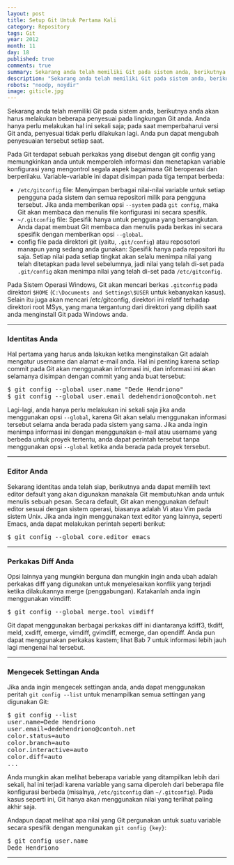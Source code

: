 ```yaml
---
layout: post
title: Setup Git Untuk Pertama Kali
category: Repository
tags: Git
year: 2012
month: 11
day: 18
published: true
comments: true
summary: Sekarang anda telah memiliki Git pada sistem anda, berikutnya anda akan harus melakukan beberapa penyesuai pada lingkungan Git anda. Anda hanya perlu melakukan hal ini sekali saja; pada saat memperbaharui versi Git anda, penyesuai tidak perlu dilakukan lagi.
description: "Sekarang anda telah memiliki Git pada sistem anda, berikutnya anda akan harus melakukan beberapa penyesuai pada lingkungan Git anda. Anda hanya perlu melakukan hal ini sekali saja; pada saat memperbaharui versi Git anda, penyesuai tidak perlu dilakukan lagi"
robots: "noodp, noydir"
image: giticle.jpg
---
```

<p>Sekarang anda telah memiliki Git pada sistem anda, berikutnya anda akan harus melakukan beberapa penyesuai pada lingkungan Git anda. Anda hanya perlu melakukan hal ini sekali saja; pada saat memperbaharui versi Git anda, penyesuai tidak perlu dilakukan lagi. Anda pun dapat mengubah penyesuaian tersebut setiap saat.</p><p>Pada Git terdapat sebuah perkakas yang disebut dengan git config yang memungkinkan anda untuk memperoleh informasi dan menetapkan variable konfigurasi yang mengontrol segala aspek bagaimana Git beroperasi dan berperilaku. Variable-variable ini dapat disimpan pada tiga tempat berbeda:</p><ul><li><code>/etc/gitconfig</code> file: Menyimpan berbagai nilai-nilai variable untuk setiap pengguna pada sistem dan semua repositori milik para pengguna tersebut. Jika anda memberikan opsi <code>--system</code> pada <code>git config</code>, maka Git akan membaca dan menulis file konfigurasi ini secara spesifik.</li><li><code>~/.gitconfig</code> file: Spesifik hanya untuk pengguna yang bersangkutan. Anda dapat membuat Git membaca dan menulis pada berkas ini secara spesifik dengan memberikan opsi <code>--global</code>. </li>
<li>config file pada direktori git (yaitu, <code>.git/config</code>) atau reposotori manapun yang sedang anda gunakan: Spesifik hanya pada repositori itu saja. Setiap nilai pada setiap tingkat akan selalu menimpa nilai yang telah ditetapkan pada level sebelumnya, jadi nilai yang telah di-set pada <code>.git/config</code> akan menimpa nilai yang telah di-set pada <code>/etc/gitconfig</code>.</li></ul><p>Pada Sistem Operasi Windows, Git akan mencari berkas <code>.gitconfig</code> pada direktori <code>$HOME</code> (<code>C:\Documents and Settings\$USER</code> untuk kebanyakan kasus). Selain itu juga akan mencari /etc/gitconfig, direktori ini relatif terhadap direktori root MSys, yang mana tergantung dari direktori yang dipilih saat anda menginstall Git pada Windows anda.</p><hr><h3>Identitas Anda</h3><p>Hal pertama yang harus anda lakukan ketika menginstalkan Git adalah mengatur username dan alamat e-mail anda. Hal ini penting karena setiap commit pada Git akan menggunakan informasi ini, dan informasi ini akan selamanya disimpan dengan commit yang anda buat tersebut:</p>
<pre>$ git config --global user.name "Dede Hendriono"
$ git config --global user.email dedehendriono@contoh.net</pre>
<p>Lagi-lagi, anda hanya perlu melakukan ini sekali saja jika anda menggunakan opsi <code>--global</code>, karena Git akan selalu menggunakan informasi tersebut selama anda berada pada sistem yang sama. Jika anda ingin menimpa informasi ini dengan menggunakan e-mail atau username yang berbeda untuk proyek tertentu, anda dapat perintah tersebut tanpa menggunakan opsi <code>--global</code> ketika anda berada pada proyek tersebut.</p><hr><h3>Editor Anda</h3><p>Sekarang identitas anda telah siap, berikutnya anda dapat memilih text editor default yang akan digunakan manakala Git membutuhkan anda untuk menulis sebuah pesan. Secara default, Git akan menggunakan default editor sesuai dengan sistem operasi, biasanya adalah Vi atau Vim pada sistem Unix. Jika anda ingin menggunakan text editor yang lainnya, seperti Emacs, anda dapat melakukan perintah seperti berikut:</p>
<pre>$ git config --global core.editor emacs</pre><hr>
<h3>Perkakas Diff Anda</h3><p>Opsi lainnya yang mungkin berguna dan mungkin ingin anda ubah adalah perkakas diff yang digunakan untuk menyelesaikan konflik yang terjadi ketika dilakukannya merge (penggabungan). Katakanlah anda ingin menggunakan vimdiff:</p>
<pre>$ git config --global merge.tool vimdiff</pre>
<p>Git dapat menggunakan berbagai perkakas diff ini diantaranya kdiff3, tkdiff, meld, xxdiff, emerge, vimdiff, gvimdiff, ecmerge, dan opendiff. Anda pun dapat menggunakan perkakas kastem; lihat Bab 7 untuk informasi lebih jauh lagi mengenai hal tersebut.</p><hr><h3>Mengecek Settingan Anda</h3><p>Jika anda ingin mengecek settingan anda, anda dapat menggunakan peritah <code>git config --list</code> untuk menampilkan semua settingan yang digunakan Git:</p>
<pre>$ git config --list
user.name=Dede Hendriono
user.email=dedehendriono@contoh.net
color.status=auto
color.branch=auto
color.interactive=auto
color.diff=auto
...</pre>
<p>Anda mungkin akan melihat beberapa variable yang ditampilkan lebih dari sekali, hal ini terjadi karena variable yang sama diperoleh dari beberapa file konfigurasi berbeda (misalnya, <code>/etc/gitconfig</code> dan <code>~/.gitconfig</code>). Pada kasus seperti ini, Git hanya akan menggunakan nilai yang terlihat paling akhir saja.</p><p>Andapun dapat melihat apa nilai yang Git pergunakan untuk suatu variable secara spesifik dengan mengunakan <code>git config {key}</code>:</p>
<pre>$ git config user.name
Dede Hendriono</pre><hr>